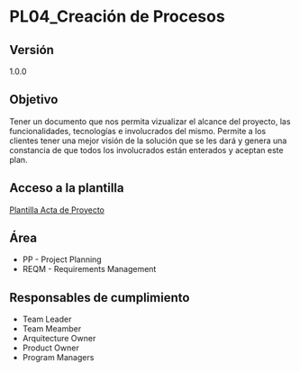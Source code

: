 # PL04_Creación de Procesos

## Versión 
1.0.0


## Objetivo
Tener un documento que nos permita vizualizar el alcance del proyecto, las funcionalidades, tecnologías e involucrados del mismo. Permite a los clientes tener una mejor visión de la solución que se les dará y genera una constancia de que todos los involucrados están enterados y aceptan este plan. 

## Acceso a la plantilla 
[Plantilla Acta de Proyecto](https://docs.google.com/document/d/1n88LLVLSpnOrAmuAc6K9yasGuKbQ6kaWNaEi_9ouu_Q/edit?usp=sharing)

## Área
* PP - Project Planning 
* REQM - Requirements Management

## Responsables de cumplimiento
* Team Leader
* Team Meamber
* Arquitecture Owner
* Product Owner
* Program Managers
